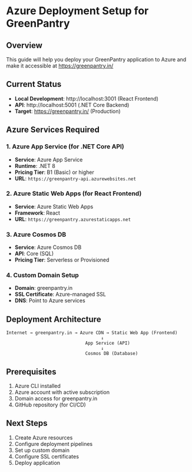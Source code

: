 # Azure Deployment Setup for GreenPantry

## Overview
This guide will help you deploy your GreenPantry application to Azure and make it accessible at https://greenpantry.in/

## Current Status
- **Local Development**: http://localhost:3001 (React Frontend)
- **API**: http://localhost:5001 (.NET Core Backend)
- **Target**: https://greenpantry.in/ (Production)

## Azure Services Required

### 1. Azure App Service (for .NET Core API)
- **Service**: Azure App Service
- **Runtime**: .NET 8
- **Pricing Tier**: B1 (Basic) or higher
- **URL**: `https://greenpantry-api.azurewebsites.net`

### 2. Azure Static Web Apps (for React Frontend)
- **Service**: Azure Static Web Apps
- **Framework**: React
- **URL**: `https://greenpantry.azurestaticapps.net`

### 3. Azure Cosmos DB
- **Service**: Azure Cosmos DB
- **API**: Core (SQL)
- **Pricing Tier**: Serverless or Provisioned

### 4. Custom Domain Setup
- **Domain**: greenpantry.in
- **SSL Certificate**: Azure-managed SSL
- **DNS**: Point to Azure services

## Deployment Architecture

```
Internet → greenpantry.in → Azure CDN → Static Web App (Frontend)
                                    ↓
                              App Service (API)
                                    ↓
                              Cosmos DB (Database)
```

## Prerequisites
1. Azure CLI installed
2. Azure account with active subscription
3. Domain access for greenpantry.in
4. GitHub repository (for CI/CD)

## Next Steps
1. Create Azure resources
2. Configure deployment pipelines
3. Set up custom domain
4. Configure SSL certificates
5. Deploy application
